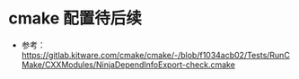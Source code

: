 

# cmake 配置待后续

* 参考： https://gitlab.kitware.com/cmake/cmake/-/blob/f1034acb02/Tests/RunCMake/CXXModules/NinjaDependInfoExport-check.cmake